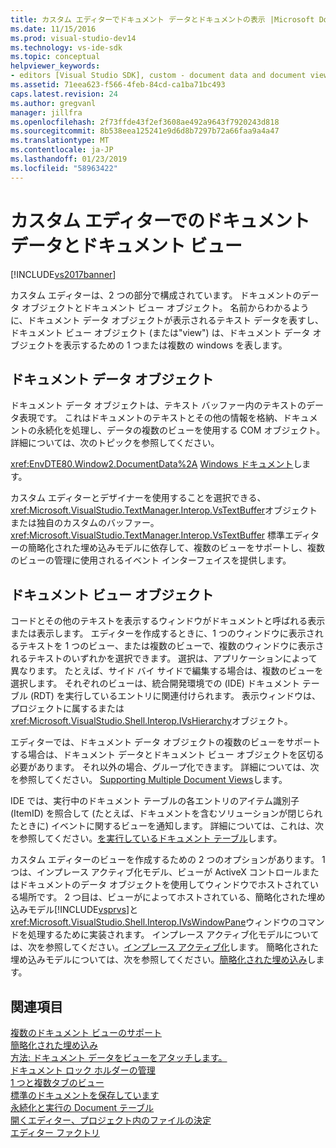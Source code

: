 ```yaml
---
title: カスタム エディターでドキュメント データとドキュメントの表示 |Microsoft Docs
ms.date: 11/15/2016
ms.prod: visual-studio-dev14
ms.technology: vs-ide-sdk
ms.topic: conceptual
helpviewer_keywords:
- editors [Visual Studio SDK], custom - document data and document view
ms.assetid: 71eea623-f566-4feb-84cd-ca1ba71bc493
caps.latest.revision: 24
ms.author: gregvanl
manager: jillfra
ms.openlocfilehash: 2f73ffde43f2ef3608ae492a9643f7920243d818
ms.sourcegitcommit: 8b538eea125241e9d6d8b7297b72a66faa9a4a47
ms.translationtype: MT
ms.contentlocale: ja-JP
ms.lasthandoff: 01/23/2019
ms.locfileid: "58963422"
---
```

# <a name="document-data-and-document-view-in-custom-editors"></a>カスタム エディターでのドキュメント データとドキュメント ビュー
[!INCLUDE[vs2017banner](../includes/vs2017banner.md)]

カスタム エディターは、2 つの部分で構成されています。 ドキュメントのデータ オブジェクトとドキュメント ビュー オブジェクト。 名前からわかるように、ドキュメント データ オブジェクトが表示されるテキスト データを表すし、ドキュメント ビュー オブジェクト (または"view") は、ドキュメント データ オブジェクトを表示するための 1 つまたは複数の windows を表します。  
  
## <a name="document-data-object"></a>ドキュメント データ オブジェクト  
 ドキュメント データ オブジェクトは、テキスト バッファー内のテキストのデータ表現です。 これはドキュメントのテキストとその他の情報を格納、ドキュメントの永続化を処理し、データの複数のビューを使用する COM オブジェクト。 詳細については、次のトピックを参照してください。  
  
 <xref:EnvDTE80.Window2.DocumentData%2A> [Windows ドキュメント](../extensibility/internals/document-windows.md)します。  
  
 カスタム エディターとデザイナーを使用することを選択できる、<xref:Microsoft.VisualStudio.TextManager.Interop.VsTextBuffer>オブジェクトまたは独自のカスタムのバッファー。 <xref:Microsoft.VisualStudio.TextManager.Interop.VsTextBuffer> 標準エディターの簡略化された埋め込みモデルに依存して、複数のビューをサポートし、複数のビューの管理に使用されるイベント インターフェイスを提供します。  
  
## <a name="document-view-object"></a>ドキュメント ビュー オブジェクト  
 コードとその他のテキストを表示するウィンドウがドキュメントと呼ばれる表示または表示します。 エディターを作成するときに、1 つのウィンドウに表示されるテキストを 1 つのビュー、または複数のビューで、複数のウィンドウに表示されるテキストのいずれかを選択できます。 選択は、アプリケーションによって異なります。 たとえば、サイド バイ サイドで編集する場合は、複数のビューを選択します。 それぞれのビューは、統合開発環境での (IDE) ドキュメント テーブル (RDT) を実行しているエントリに関連付けられます。 表示ウィンドウは、プロジェクトに属するまたは<xref:Microsoft.VisualStudio.Shell.Interop.IVsHierarchy>オブジェクト。  
  
 エディターでは、ドキュメント データ オブジェクトの複数のビューをサポートする場合は、ドキュメント データとドキュメント ビュー オブジェクトを区切る必要があります。 それ以外の場合、グループ化できます。 詳細については、次を参照してください。 [Supporting Multiple Document Views](../extensibility/supporting-multiple-document-views.md)します。  
  
 IDE では、実行中のドキュメント テーブルの各エントリのアイテム識別子 (ItemID) を照合して (たとえば、ドキュメントを含むソリューションが閉じられたときに) イベントに関するビューを通知します。 詳細については、これは、次を参照してください。[を実行しているドキュメント テーブル](../extensibility/internals/running-document-table.md)します。  
  
 カスタム エディターのビューを作成するための 2 つのオプションがあります。 1 つは、インプレース アクティブ化モデル、ビューが ActiveX コントロールまたはドキュメントのデータ オブジェクトを使用してウィンドウでホストされている場所です。 2 つ目は、ビューがによってホストされている、簡略化された埋め込みモデル[!INCLUDE[vsprvs](../includes/vsprvs-md.md)]と<xref:Microsoft.VisualStudio.Shell.Interop.IVsWindowPane>ウィンドウのコマンドを処理するために実装されます。 インプレース アクティブ化モデルについては、次を参照してください。[インプレース アクティブ化](../misc/in-place-activation.md)します。 簡略化された埋め込みモデルについては、次を参照してください。[簡略化された埋め込み](../extensibility/simplified-embedding.md)します。  
  
## <a name="see-also"></a>関連項目  
 [複数のドキュメント ビューのサポート](../extensibility/supporting-multiple-document-views.md)   
 [簡略化された埋め込み](../extensibility/simplified-embedding.md)   
 [方法: ドキュメント データをビューをアタッチします。](../extensibility/how-to-attach-views-to-document-data.md)   
 [ドキュメント ロック ホルダーの管理](../extensibility/document-lock-holder-management.md)   
 [1 つと複数タブのビュー](../extensibility/single-and-multi-tab-views.md)   
 [標準のドキュメントを保存しています](../extensibility/internals/saving-a-standard-document.md)   
 [永続化と実行の Document テーブル](../extensibility/internals/persistence-and-the-running-document-table.md)   
 [開くエディター、プロジェクト内のファイルの決定](../extensibility/internals/determining-which-editor-opens-a-file-in-a-project.md)   
 [エディター ファクトリ](../extensibility/editor-factories.md)
